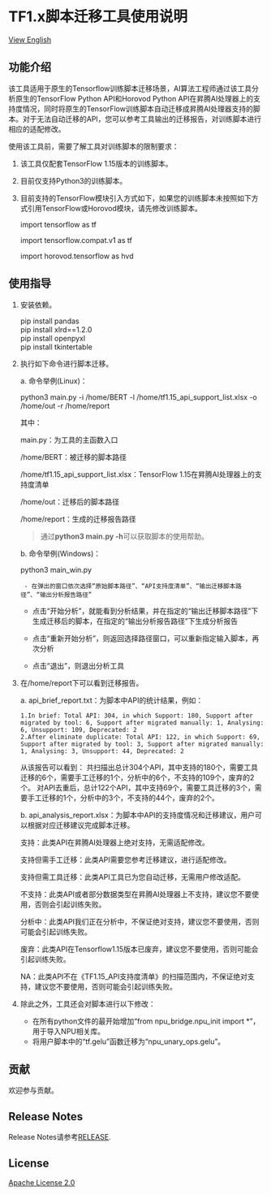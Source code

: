 # TF1.x脚本迁移工具使用说明

[View English](README.en.md)

## 功能介绍
该工具适用于原生的Tensorflow训练脚本迁移场景，AI算法工程师通过该工具分析原生的TensorFlow Python API和Horovod Python API在昇腾AI处理器上的支持度情况，同时将原生的TensorFlow训练脚本自动迁移成昇腾AI处理器支持的脚本。对于无法自动迁移的API，您可以参考工具输出的迁移报告，对训练脚本进行相应的适配修改。

使用该工具前，需要了解工具对训练脚本的限制要求：
1. 该工具仅配套TensorFlow 1.15版本的训练脚本。


2. 目前仅支持Python3的训练脚本。


3. 目前支持的TensorFlow模块引入方式如下，如果您的训练脚本未按照如下方式引用TensorFlow或Horovod模块，请先修改训练脚本。

    import tensorflow as tf

    import tensorflow.compat.v1 as tf
	
	import horovod.tensorflow as hvd

## 使用指导
1. 安装依赖。

    pip install pandas  
    pip install xlrd==1.2.0  
    pip install openpyxl  
    pip install tkintertable  


2. 执行如下命令进行脚本迁移。

   a. 命令举例(Linux)：

   python3 main.py -i /home/BERT -l /home/tf1.15_api_support_list.xlsx -o /home/out -r /home/report

   其中：

    main.py：为工具的主函数入口

    /home/BERT：被迁移的脚本路径

    /home/tf1.15_api_support_list.xlsx：TensorFlow 1.15在昇腾AI处理器上的支持度清单

    /home/out：迁移后的脚本路径

    /home/report：生成的迁移报告路径
    > 通过**python3 main.py -h**可以获取脚本的使用帮助。
	
    b. 命令举例(Windows)：
	
    python3 main_win.py  
	
        - 在弹出的窗口依次选择“原始脚本路径”、“API支持度清单”、“输出迁移脚本路径”、“输出分析报告路径”
	
	- 点击“开始分析”，就能看到分析结果，并在指定的“输出迁移脚本路径”下生成迁移后的脚本，在指定的“输出分析报告路径”下生成分析报告
	
	- 点击“重新开始分析”，则返回选择路径窗口，可以重新指定输入脚本，再次分析
	
	- 点击“退出”，则退出分析工具

3. 在/home/report下可以看到迁移报告。

    a. api_brief_report.txt：为脚本中API的统计结果，例如：
      ```
      1.In brief: Total API: 304, in which Support: 180, Support after migrated by tool: 6, Support after migrated manually: 1, Analysing: 6, Unsupport: 109, Deprecated: 2
      2.After eliminate duplicate: Total API: 122, in which Support: 69, Support after migrated by tool: 3, Support after migrated manually: 1, Analysing: 3, Unsupport: 44, Deprecated: 2
      ```
      从该报告可以看到：
      共扫描出总计304个API，其中支持的180个，需要工具迁移的6个，需要手工迁移的1个，分析中的6个，不支持的109个，废弃的2个。
      对API去重后，总计122个API，其中支持69个，需要工具迁移的3个，需要手工迁移的1个，分析中的3个，不支持的44个，废弃的2个。

    b. api_analysis_report.xlsx：为脚本中API的支持度情况和迁移建议，用户可以根据对应迁移建议完成脚本迁移。
	
	支持：此类API在昇腾AI处理器上绝对支持，无需适配修改。
	
	支持但需手工迁移：此类API需要您参考迁移建议，进行适配修改。
	
	支持但需工具迁移：此类API工具已为您自动迁移，无需用户修改适配。
	
	不支持：此类API或者部分数据类型在昇腾AI处理器上不支持，建议您不要使用，否则会引起训练失败。
	
	分析中：此类API我们正在分析中，不保证绝对支持，建议您不要使用，否则可能会引起训练失败。
	
	废弃：此类API在Tensorflow1.15版本已废弃，建议您不要使用，否则可能会引起训练失败。
	
	NA：此类API不在《TF1.15_API支持度清单》的扫描范围内，不保证绝对支持，建议您不要使用，否则可能会引起训练失败。

4. 除此之外，工具还会对脚本进行以下修改：

    - 在所有python文件的最开始增加“from npu_bridge.npu_init import *”，用于导入NPU相关库。
    - 将用户脚本中的“tf.gelu”函数迁移为“npu_unary_ops.gelu”。


## 贡献

欢迎参与贡献。

## Release Notes

Release Notes请参考[RELEASE](RELEASE.md).

## License

[Apache License 2.0](LICENSE)
